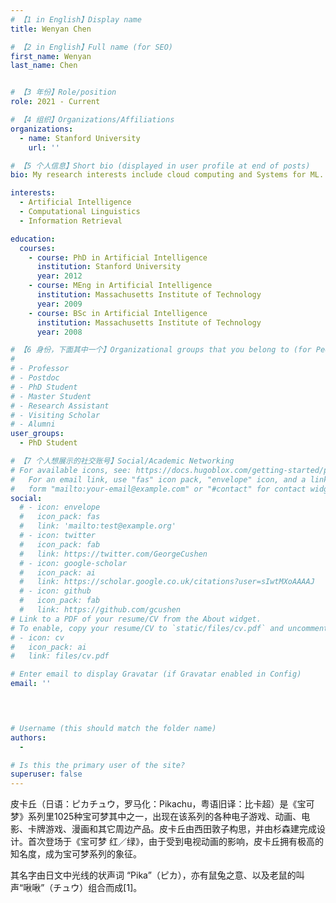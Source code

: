 ```yaml
---
# 【1 in English】Display name 
title: Wenyan Chen

# 【2 in English】Full name (for SEO)
first_name: Wenyan
last_name: Chen


# 【3 年份】Role/position
role: 2021 - Current

# 【4 组织】Organizations/Affiliations
organizations:
  - name: Stanford University
    url: ''

# 【5 个人信息】Short bio (displayed in user profile at end of posts)
bio: My research interests include cloud computing and Systems for ML.

interests:
  - Artificial Intelligence
  - Computational Linguistics
  - Information Retrieval

education:
  courses:
    - course: PhD in Artificial Intelligence
      institution: Stanford University
      year: 2012
    - course: MEng in Artificial Intelligence
      institution: Massachusetts Institute of Technology
      year: 2009
    - course: BSc in Artificial Intelligence
      institution: Massachusetts Institute of Technology
      year: 2008

# 【6 身份，下面其中一个】Organizational groups that you belong to (for People widget)
#  
# - Professor
# - Postdoc
# - PhD Student
# - Master Student
# - Research Assistant
# - Visiting Scholar
# - Alumni
user_groups:
  - PhD Student

# 【7 个人想展示的社交账号】Social/Academic Networking
# For available icons, see: https://docs.hugoblox.com/getting-started/page-builder/#icons
#   For an email link, use "fas" icon pack, "envelope" icon, and a link in the
#   form "mailto:your-email@example.com" or "#contact" for contact widget.
social:
  # - icon: envelope
  #   icon_pack: fas
  #   link: 'mailto:test@example.org'
  # - icon: twitter
  #   icon_pack: fab
  #   link: https://twitter.com/GeorgeCushen
  # - icon: google-scholar
  #   icon_pack: ai
  #   link: https://scholar.google.co.uk/citations?user=sIwtMXoAAAAJ
  # - icon: github
  #   icon_pack: fab
  #   link: https://github.com/gcushen
# Link to a PDF of your resume/CV from the About widget.
# To enable, copy your resume/CV to `static/files/cv.pdf` and uncomment the lines below.
# - icon: cv
#   icon_pack: ai
#   link: files/cv.pdf

# Enter email to display Gravatar (if Gravatar enabled in Config)
email: ''



  
# Username (this should match the folder name)
authors:
  - 

# Is this the primary user of the site?
superuser: false
---
```


皮卡丘（日语：ピカチュウ，罗马化：Pikachu，粤语旧译：比卡超）是《宝可梦》系列里1025种宝可梦其中之一，出现在该系列的各种电子游戏、动画、电影、卡牌游戏、漫画和其它周边产品。皮卡丘由西田敦子构思，并由杉森建完成设计。首次登场于《宝可梦 红／绿》，由于受到电视动画的影响，皮卡丘拥有极高的知名度，成为宝可梦系列的象征。

其名字由日文中光线的状声词 “Pika”（ピカ），亦有鼠兔之意、以及老鼠的叫声“啾啾”（チュウ）组合而成[1]。